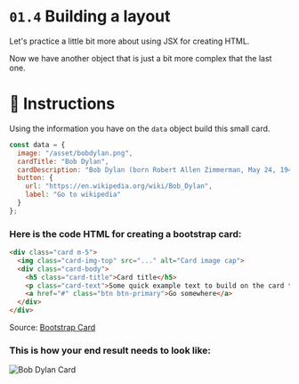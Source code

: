 # `01.4` Building a layout

Let's practice a little bit more about using JSX for creating HTML.

Now we have another object that is just a bit more complex that the last one.

# :speech_balloon: Instructions

Using the information you have on the `data` object build this small card.

```js
const data = {
  image: "/asset/bobdylan.png",
  cardTitle: "Bob Dylan",
  cardDescription: "Bob Dylan (born Robert Allen Zimmerman, May 24, 1941) is an American singer-songwriter, author, and artist who has been an influential figure in popular music and culture for more than five decades.",
  button: {
    url: "https://en.wikipedia.org/wiki/Bob_Dylan",
    label: "Go to wikipedia"
  }
};
```
### Here is the code HTML for creating a bootstrap card:

```html
<div class="card m-5">
  <img class="card-img-top" src="..." alt="Card image cap">
  <div class="card-body">
    <h5 class="card-title">Card title</h5>
    <p class="card-text">Some quick example text to build on the card title and make up the bulk of the cards content.</p>
    <a href="#" class="btn btn-primary">Go somewhere</a>
  </div>
</div>
````
Source: [Bootstrap Card](https://getbootstrap.com/docs/4.0/components/card/#example)

### This is how your end result needs to look like:

![Bob Dylan Card](/asset/01.4-bobdylan-postcard.png "Bob Dylan Bootstrap Card")


